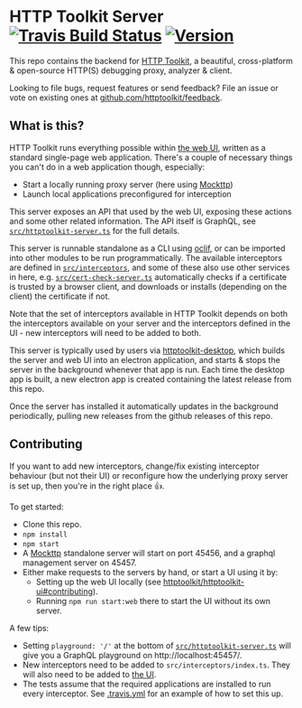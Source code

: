 HTTP Toolkit Server [![Travis Build Status](https://img.shields.io/travis/httptoolkit/httptoolkit-server.svg)](https://travis-ci.org/httptoolkit/httptoolkit-server) [![Version](https://img.shields.io/npm/v/httptoolkit-server.svg)](https://npmjs.org/package/httptoolkit-server)
===================

This repo contains the backend for [HTTP Toolkit](https://httptoolkit.tech), a beautiful, cross-platform & open-source HTTP(S) debugging proxy, analyzer & client.

Looking to file bugs, request features or send feedback? File an issue or vote on existing ones at [github.com/httptoolkit/feedback](https://github.com/httptoolkit/feedback).

## What is this?

HTTP Toolkit runs everything possible within [the web UI](https://github.com/httptoolkit/httptoolkit-ui), written as a standard single-page web application. There's a couple of necessary things you can't do in a web application though, especially:

* Start a locally running proxy server (here using [Mockttp](https://npmjs.com/package/mockttp))
* Launch local applications preconfigured for interception

This server exposes an API that used by the web UI, exposing these actions and some other related information. The API itself is GraphQL, see [`src/httptoolkit-server.ts`](src/httptoolkit-server.ts) for the full details.

This server is runnable standalone as a CLI using [oclif](http://oclif.io), or can be imported into other modules to be run programmatically. The available interceptors are defined in [`src/interceptors`](src/interceptors), and some of these also use other services in here, e.g. [`src/cert-check-server.ts`](src/cert-check-server.ts) automatically checks if a certificate is trusted by a browser client, and downloads or installs (depending on the client) the certificate if not.

Note that the set of interceptors available in HTTP Toolkit depends on both the interceptors available on your server and the interceptors defined in the UI - new interceptors will need to be added to both.

This server is typically used by users via [httptoolkit-desktop](https://github.com/httptoolkit/httptoolkit-desktop), which builds the server and web UI into an electron application, and starts & stops the server in the background whenever that app is run. Each time the desktop app is built, a new electron app is created containing the latest release from this repo.

Once the server has installed it automatically updates in the background periodically, pulling new releases from the github releases of this repo.

## Contributing

If you want to add new interceptors, change/fix existing interceptor behaviour (but not their UI) or reconfigure how the underlying proxy server is set up, then you're in the right place :+1:.

To get started:

* Clone this repo.
* `npm install`
* `npm start`
* A [Mockttp](https://npmjs.com/package/mockttp) standalone server will start on port 45456, and a graphql management server on 45457.
* Either make requests to the servers by hand, or start a UI using it by:
    * Setting up the web UI locally (see [httptoolkit/httptoolkit-ui#contributing](https://github.com/httptoolkit/httptoolkit-ui#contributing)).
    * Running `npm run start:web` there to start the UI without its own server.

A few tips:

* Setting `playground: '/'` at the bottom of [`src/httptoolkit-server.ts`](src/httptoolkit-server.ts) will give you a GraphQL playground on http://localhost:45457/.
* New interceptors need to be added to `src/interceptors/index.ts`. They will also need to be added to [the UI](https://github.com/httptoolkit/httptoolkit-ui).
* The tests assume that the required applications are installed to run every interceptor. See [.travis.yml](.travis.yml) for an example of how to set this up.
